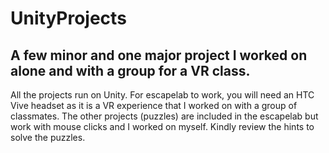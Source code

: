 # UnityProjects
## A few minor and one major project I worked on alone and with a group for a VR class.

All the projects run on Unity. For escapelab to work, you will need an HTC Vive headset as it is a VR experience that I worked on with a group of classmates. The other projects (puzzles) are included in the escapelab but work with mouse clicks and I worked on myself. Kindly review the hints to solve the puzzles. 

